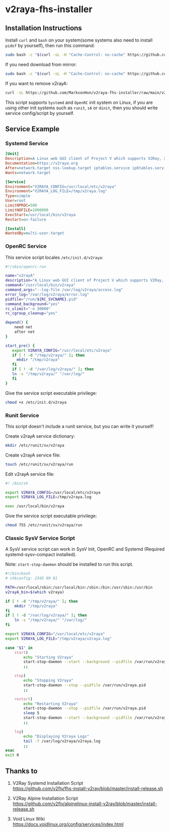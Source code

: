 # v2raya-fhs-installer

## Installation Instructions

Install `curl` and `bash` on your system(some systems also need to install `pidof` by yourself), then run this command:

```bash
sudo bash -c "$(curl -sL -H "Cache-Control: no-cache" https://github.com/MarksonHon/v2raya-fhs-installer/raw/main/v2raya-fhs-installer.sh)"
```
If you need download from mirror:

```bash
sudo bash -c "$(curl -sL -H "Cache-Control: no-cache" https://github.com/MarksonHon/v2raya-fhs-installer/raw/main/v2raya-fhs-installer.sh)" @ --use-mirror
```

If you want to remove v2rayA:

```bash
curl -sL https://github.com/MarksonHon/v2raya-fhs-installer/raw/main/v2raya-fhs-remover.sh | sudo bash
```

This script supports `Systemd` and `OpenRC` init system on Linux, if you are using other init systems such as `runit`, `s6` or `dinit`, then you should write service config/script by yourself.

## Service Example

### Systemd Service

```ini
[Unit]
Description=A Linux web GUI client of Project V which supports V2Ray, Xray, SS, SSR, Trojan and Pingtunnel
Documentation=https://v2raya.org
After=network.target nss-lookup.target iptables.service ip6tables.service nftables.service
Wants=network.target

[Service]
Environment="V2RAYA_CONFIG=/usr/local/etc/v2raya"
Environment="V2RAYA_LOG_FILE=/tmp/v2raya.log"
Type=simple
User=root
LimitNPROC=500
LimitNOFILE=1000000
ExecStart=/usr/local/bin/v2raya
Restart=on-failure

[Install]
WantedBy=multi-user.target
```

### OpenRC Service

This service script locales `/etc/init.d/v2raya`:

```sh
#!/sbin/openrc-run

name="v2rayA"
description="A Linux web GUI client of Project V which supports V2Ray, Xray, SS, SSR, Trojan and Pingtunnel"
command="/usr/local/bin/v2raya"
command_args="--log-file /var/log/v2raya/access.log"
error_log="/var/log/v2raya/error.log"
pidfile="/run/${RC_SVCNAME}.pid"
command_background="yes"
rc_ulimit="-n 30000"
rc_cgroup_cleanup="yes"

depend() {
    need net
    after net
}

start_pre() {
   export V2RAYA_CONFIG="/usr/local/etc/v2raya"
   if [ ! -d "/tmp/v2raya/" ]; then 
     mkdir "/tmp/v2raya" 
   fi
   if [ ! -d "/var/log/v2raya/" ]; then
   ln -s "/tmp/v2raya/" "/var/log/"
   fi
}
```

Give the service script executable privilege:

```bash
chmod +x /etc/init.d/v2raya
```

### Runit Service

This script doesn't include a runit service, but you can write it yourself!

Create v2rayA service dictionary:

```sh
mkdir /etc/runit/sv/v2raya
```

Create v2rayA service file:

```sh
touch /etc/runit/sv/v2raya/run
```

Edit v2rayA service file:

```sh
#! /bin/sh

export V2RAYA_CONFIG=/usr/local/etc/v2raya
export V2RAYA_LOG_FILE=/tmp/v2raya.log

exec /usr/local/bin/v2raya
```

Give the service script executable privilege:

```bash
chmod 755 /etc/runit/sv/v2raya/run
```

### Classic SysV Service Script

A SysV service script can work in SysV Init, OpenRC and Systemd (Required systemd-sysv-compact installed).

Note: `start-stop-daemon` should be installed to run this script.
 
```sh
#!/bin/bash 
# chkconfig: 2345 99 01

PATH=/usr/local/sbin:/usr/local/bin:/sbin:/bin:/usr/sbin:/usr/bin
v2rayA_bin=$(which v2raya)

if [ ! -d "/tmp/v2raya/" ]; then 
    mkdir "/tmp/v2raya" 
fi
if [ ! -d "/var/log/v2raya/" ]; then
    ln -s "/tmp/v2raya/" "/var/log/"
fi

export V2RAYA_CONFIG="/usr/local/etc/v2raya"
export V2RAYA_LOG_FILE="/tmp/v2raya/v2raya.log"

case "$1" in
    start)
        echo "Starting V2raya"
        start-stop-daemon --start --background --pidfile /var/run/v2raya.pid --make-pidfile --exec $v2rayA_bin
        ;;

    stop)
        echo "Stopping V2raya"
        start-stop-daemon --stop --pidfile /var/run/v2raya.pid
        ;;

    restart)
        echo "Restarting V2raya"
        start-stop-daemon --stop --pidfile /var/run/v2raya.pid
        sleep 5
        start-stop-daemon --start --background --pidfile /var/run/v2raya.pid --make-pidfile --exec $v2rayA_bin
        ;;

    log)
        echo "Displaying V2raya Logs"
        tail -f /var/log/v2raya/v2raya.log
        ;;
esac
exit 0
```

## Thanks to

1. V2Ray Systemd Installation Script  
<https://github.com/v2fly/fhs-install-v2ray/blob/master/install-release.sh>

2. V2Ray Alpine Installation Script  
<https://github.com/v2fly/alpinelinux-install-v2ray/blob/master/install-release.sh>

3. Void Linux Wiki  
<https://docs.voidlinux.org/config/services/index.html>
